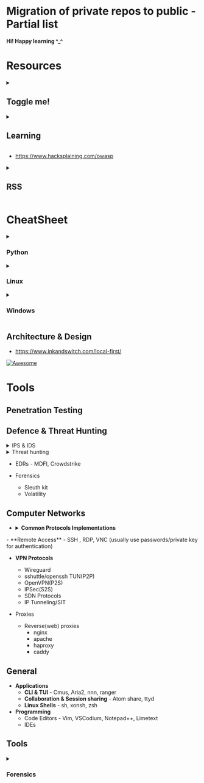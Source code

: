 # Migration of private repos to public - Partial list

**Hi! Happy learning ^_^**


# Resources

<details><summary><h2>Toggle me!</h2></summary>Peek a boo!</details>

<details>
	<summary>
		<h2>Learning</h2>
	</summary>

</details>

- https://www.hacksplaining.com/owasp

<details>
	<summary><h2>RSS</h2></summary>
	
- https://cyber.bgu.ac.il/advanced-cyber/
- https://news.ycombinator.com/
- https://www.darkreading.com/
- https://thehackernews.com/
- https://www.digitalwhisper.co.il/
- https://www.csoonline.com/
- https://leanpub.com/
	</details>

# CheatSheet

<details>
	<summary><h3>Python</h3></summary>

<details>
	<summary><h4>Features & Behaviour</h4></summary>
	
- **`python.exe`** - console(terminal) app for **CLI** Scripts
- **`pythonw.exe`** - GUI app for **GUI/No UI** scripts
- General
	- **`<...>`** = waiting for additional input
	-  For loop can't be used after a previous statement, only exception is as list comprehension.
	- importing using `from` might overwrite existing functions with the same name unless using with `as <another_name>`
	- Every statement Ends with a NEWLINE. **Everything is a statement.**  
	- Default  Python Character Encoding - **UTF-8**
	- Interpreter - translates commands to bytecode and executes them
	- Python ignores empty lines, it uses tabs or 4 spaces for indention.
	- `main()` - a special function, used as starting point of execution when the script is run directly. won't run when imported.
	- float inaccuracy - computers represent float with finite amount of bits, results in tiny differences between saved with errors growing bigger with more float calculations.
	- Operators
		- Common logical operators - AND(**1 True**), OR(**3 True**), **XOR(True when different)**
		- identity - `is` - if **memory addresses** are identical 
		- Equality - `==` - **value inside** memory addresses
	- Variable handling
		- **assignment** - assigns value to a variable using a **new pointer**. for **mutable** and **immutables**.
		- **value change** - changes the value **inside** a **memory address**, only for **mutables.**
	- Security Risks
		- Difference between modules:	
			- **os.system** --> injects a shell and runs the command in it, security risk for **shell injections**.
			- **Subprocess.call** --> spawns a process and runs the command.
		- String Formatting might introduce security vulnerabilities, template strings are safer and are best for user-supplied input.
	 	- exec() - vulnerable when the code running inside it is external or untrusted/changeable by the user.
</details>
  <details>
	<summary><h4>alternative way to search module name</h4></summary>

```python
import sys;[m for m in sys.stdlib_module_names if "<name>" in m]  # search module name
```
  </details>

  <details>
	<summary><h4>alternative way to output stdout to var with sys module.</h4></summary>

```python
import io,sys; b=io.StringIO(); sys.stdout=b;<Command>;out = b.getvalue().splitlines(); sys.stdout=sys.__stdout__
```
  </details>
  <details>
	<summary><h4>get stdout from command. exec using stdout</h4></summary>

```python
exec("import io,contextlib as cl;o=io.StringIO();\nwith cl.redirect_stdout(o):\thelp(\"topics\")")`
# might be unsafe especially in production.
```
  </details>

</details>

<details>
	<summary><h3>Linux</h3></summary>
	
<details>
	<summary><h4>Administration</h4></summary>

```zsh
dhclient -r eth renew # or release
dhcpcd # dhcp
```

</details>
</details>

<details>
	<summary><h3>Windows</h3></summary>
<details>
	<summary><h4>Shell Enumeration</h4></summary>
	
```cmd
(dir 2>&1 *`\|echo CMD);&<# rem #>echo ($PSVersionTable).PSEdition # check if shell is CMD or PS
```

</details>
<details>
	<summary><h4>Windows Administration</h4></summary>

```cmd
netsh int ip reset  # Reset TCP/IP
netsh int winsock reset # recover from socket errors, may remove settings
```
```cmd
netsh advf set currentprofile state off  # turn firewall off
```
```cmd
route
netstat -r # alternative
```
```cmd
getmac
```
```cmd
netstat -s -p <PROTOCOL> # statistics
```
```cmd
netstat -aonb # socket finding windows
```
```powershell
Powershell Start Notepad.exe -Verb RunAs -ArgumentList "C:\\Windows\\System32\\drivers\\etc\\hosts" &@rem edits hosts, be careful.
```
```cmd
sfc /scannow &@rem check windows for errors, be careful with this tool.
```
```powershell
 New-Object System.Net.Sockets.TcpClient("192.168.0.6", 3389)
```
```cmd
Cipher /w:<PATH> # wipes free space
```
```cmd
Certutil -encode <filepath> <outputfile> # encode/decode in base64
```
```cmd
taskkill /f /t /im "<MSASCuiL.exe/MSASCui.exe>" # stops ms defender
```
</details>
<details>
	<summary><h4>Encoding & Cryptography</h4></summary>

```powershell
[System.Convert]::ToBase64String([System.Text.Encoding]::UTF8.GetBytes("H")) 
```
```powershell
[System.Text.Encoding]::ASCII.GetString([System.Convert]::FromBase64String('SA=='))
```
```powershell
[System.Text.Encoding]::UTF8.GetString([System.Convert]::FromBase64String('SA=='))
```
</details>
</details>

## Architecture & Design
- https://www.inkandswitch.com/local-first/

[![Awesome](https://cdn.rawgit.com/sindresorhus/awesome/d7305f38d29fed78fa85652e3a63e154dd8e8829/media/badge.svg)](https://github.com/sindresorhus/awesome)




# Tools
## Penetration Testing

## Defence & Threat Hunting
<details>
	<summary>IPS & IDS</summary>
	
	- Zeek
	- Snort
	- Suricata
</details>

<details>
	<summary>Threat hunting</summary>
	
	- Sigma
	- Yara
	- ssdeep
	- APTSimulator
 
</details>

- EDRs - MDFI, Crowdstrike

- Forensics
	- Sleuth kit 
	- Volatility


## Computer Networks
- <details>
	<summary><b>Common Protocols Implementations</b></summary>
	
	- NAT & DHCP
		- ICS,
  		- dhcpcd(ISC DHCP)
    		- dnsmas
 	- DNS
  		- BIND(most common, de facto standard), Unbound, Dnsmasq, MS DNS
</details>
- **Remote Access** - SSH , RDP, VNC (usually use passwords/private key for authentication) 

- **VPN Protocols**
	- Wireguard
	- sshuttle/openssh TUN(P2P)
	- OpenVPN(P2S)
	- IPSec(S2S)
	- SDN Protocols
	- IP Tunneling/SIT 

- Proxies
	 - Reverse(web) proxies 
		 - nginx  
		 - apache
		 - haproxy
		 - caddy
## General
- **Applications**
	- **CLI & TUI** - Cmus, Aria2, nnn, ranger
	- **Collaboration & Session sharing** - Atom share, ttyd
 	- **Linux Shells** - sh, xonsh, zsh 
- **Programming**
	- Code Editors - Vim, VSCodium, Notepad++, Limetext  
	- IDEs 
## Tools 
<details>
	<summary><h3>Forensics</h3></summary>
https://tsurugi-linux.org/
https://csilinux.com/csi-linux-downloads/
https://ekristen.github.io/cast/#what-is-a-cast-distro
</details>
